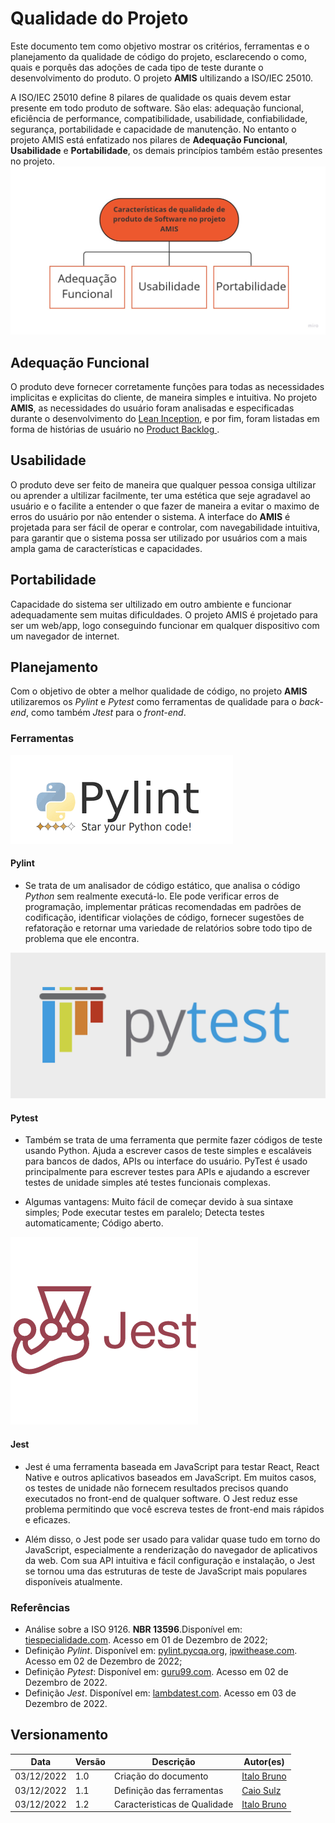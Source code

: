 # Qualidade do Projeto

Este documento tem como objetivo mostrar os critérios, ferramentas e o planejamento da qualidade de código do projeto, esclarecendo o como, quais e porquês das adoções de cada tipo de teste durante o desenvolvimento do produto. O projeto **AMIS** ultilizando a ISO/IEC 25010.

A ISO/IEC 25010 define 8 pilares de qualidade os quais devem estar presente em todo  produto de software. São elas: adequação funcional, eficiência de performance, compatibilidade, usabilidade, confiabilidade, segurança, portabilidade e capacidade de manutenção. No entanto o projeto AMIS está enfatizado nos pilares de **Adequação Funcional**, **Usabilidade** e **Portabilidade**, os demais princípios também estão presentes no projeto.
![Norma NBR de Qualidade](../assets/qualidade_interna_externa.jpg)

## Adequação Funcional
O produto deve fornecer corretamente funções para todas as necessidades implicitas e explicitas do cliente, de maneira simples e intuitiva.
No projeto **AMIS**, as necessidades do usuário foram analisadas e especificadas durante o desenvolvimento do <a href="https://fga-eps-mds.github.io/2022.2-Amis-Doc/Visao_Produto/lean_inception/"> Lean Inception</a>, e por fim, foram listadas em forma de histórias de usuário no <a href="https://fga-eps-mds.github.io/2022.2-Amis-Doc/Backlog/backlog/">Product Backlog </a>.

## Usabilidade
O produto deve ser feito de maneira que qualquer pessoa consiga ultilizar ou aprender a ultilizar facilmente, ter uma estética que seje agradavel ao usuário e o facilite a entender o que fazer de maneira a evitar o maximo de erros do usuário por não entender o sistema.
A interface do **AMIS** é projetada para ser fácil de operar e controlar, com navegabilidade intuitiva, para garantir que o sistema possa ser utilizado por usuários com a mais ampla gama de características e capacidades.

## Portabilidade
Capacidade do sistema ser ultilizado em outro ambiente e funcionar adequadamente sem muitas dificuldades.
O projeto AMIS é projetado para ser um web/app, logo conseguindo funcionar em qualquer dispositivo com um navegador de internet.


## Planejamento

Com o objetivo de obter a melhor qualidade de código, no projeto **AMIS** utilizaremos os *Pylint* e *Pytest* como ferramentas de qualidade para o *back-end*, como também *Jtest* para o *front-end*. 

### Ferramentas
![Pylint](../assets/pylint.png)
#### Pylint
 * Se trata de um analisador de código estático, que analisa o código *Python* sem realmente executá-lo. Ele pode verificar erros de programação, implementar práticas recomendadas em padrões de codificação, identificar violações de código, fornecer sugestões de refatoração e retornar uma variedade de relatórios sobre todo tipo de problema que ele encontra.

![Pytest](../assets/pytest.png)
#### Pytest
* Também se trata de uma ferramenta que permite fazer códigos de teste usando Python. Ajuda a escrever casos de teste simples e escaláveis ​​para bancos de dados, APIs ou interface do usuário. PyTest é usado principalmente para escrever testes para APIs e ajudando a escrever testes de unidade simples até testes funcionais complexas.

* Algumas vantagens: 
Muito fácil de começar devido à sua sintaxe simples;  Pode executar testes em paralelo; Detecta testes automaticamente; Código aberto.

![Jest](../assets/jest.png)
#### Jest
* Jest é uma ferramenta baseada em JavaScript para testar React, React Native e outros aplicativos baseados em JavaScript. Em muitos casos, os testes de unidade não fornecem resultados precisos quando executados no front-end de qualquer software. O Jest reduz esse problema permitindo que você escreva testes de front-end mais rápidos e eficazes.

* Além disso, o Jest pode ser usado para validar quase tudo em torno do JavaScript, especialmente a renderização do navegador de aplicativos da web. Com sua API intuitiva e fácil configuração e instalação, o Jest se tornou uma das estruturas de teste de JavaScript mais populares disponíveis atualmente.


### Referências
* Análise sobre a ISO 9126. **NBR 13596**.Disponível em: [tiespecialidade.com](https://www.tiespecialistas.com.br/analise-sobre-iso-9126-nbr-13596/). Acesso em 01 de Dezembro de 2022;
* Definição *Pylint*. Disponível em: [pylint.pycqa.org](https://pylint.pycqa.org/en/latest/), [ipwithease.com](https://ipwithease.com/what-is-pylint-python-programming-tool/). Acesso em 02 de Dezembro de 2022;
* Definição *Pytest*: Disponível em: [guru99.com](https://www.guru99.com/pytest-tutorial.html). Acesso em 02 de Dezembro de 2022.
* Definição *Jest*. Disponível em: [lambdatest.com](https://www.lambdatest.com/jest). Acesso em 03 de Dezembro de 2022.


## Versionamento

| Data | Versão | Descrição | Autor(es) |
|------|--------|-----------|-----------|
| 03/12/2022 | 1.0 | Criação do documento | [Italo Bruno](https://github.com/ItaloBrunoM) |
| 03/12/2022 | 1.1 | Definição das ferramentas | [Caio Sulz](https://github.com/CaioSulz) |
| 03/12/2022 | 1.2 | Caracteristicas de Qualidade | [Italo Bruno](https://github.com/ItaloBrunoM) | 